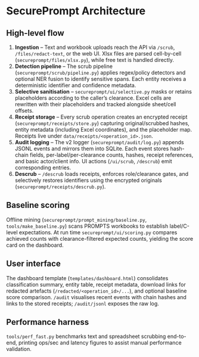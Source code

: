 # SecurePrompt Architecture

## High-level flow

1. **Ingestion** – Text and workbook uploads reach the API via `/scrub`, `/files/redact-text`, or the web UI. Xlsx files are parsed cell-by-cell (`secureprompt/files/xlsx.py`), while free text is handled directly.
2. **Detection pipeline** – The scrub pipeline (`secureprompt/scrub/pipeline.py`) applies regex/policy detectors and optional NER fusion to identify sensitive spans. Each entity receives a deterministic identifier and confidence metadata.
3. **Selective sanitisation** – `secureprompt/ui/selective.py` masks or retains placeholders according to the caller’s clearance. Excel cells are rewritten with their placeholders and tracked alongside sheet/cell offsets.
4. **Receipt storage** – Every scrub operation creates an encrypted receipt (`secureprompt/receipts/store.py`) capturing original/scrubbed hashes, entity metadata (including Excel coordinates), and the placeholder map. Receipts live under `data/receipts/<operation_id>.json`.
5. **Audit logging** – The v2 logger (`secureprompt/audit/log.py`) appends JSONL events and mirrors them into SQLite. Each event stores hash-chain fields, per-label/per-clearance counts, hashes, receipt references, and basic actor/client info. UI actions (`/ui/scrub`, `/descrub`) emit corresponding entries.
6. **Descrub** – `/descrub` loads receipts, enforces role/clearance gates, and selectively restores identifiers using the encrypted originals (`secureprompt/receipts/descrub.py`).

## Baseline scoring

Offline mining (`secureprompt/prompt_mining/baseline.py`, `tools/make_baseline.py`) scans PROMPTS workbooks to establish label/C-level expectations. At run time `secureprompt/ui/scoring.py` compares achieved counts with clearance-filtered expected counts, yielding the score card on the dashboard.

## User interface

The dashboard template (`templates/dashboard.html`) consolidates classification summary, entity table, receipt metadata, download links for redacted artefacts (`/redacted/<operation_id>/...`), and optional baseline score comparison. `/audit` visualises recent events with chain hashes and links to the stored receipts; `/audit/jsonl` exposes the raw log.

## Performance harness

`tools/perf_fast.py` benchmarks text and spreadsheet scrubbing end-to-end, printing ops/sec and latency figures to assist manual performance validation.

